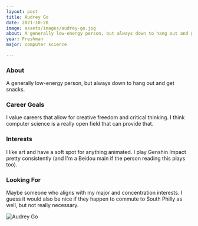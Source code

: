 ```yaml
---
layout: post
title: Audrey Go 
date: 2021-10-20
image: assets/images/audrey-go.jpg
about: A generally low-energy person, but always down to hang out and get snacks.
year: Freshman
major: computer science

---
```


### About

A generally low-energy person, but always down to hang out and get snacks.

### Career Goals

I value careers that allow for creative freedom and critical thinking. I think computer science is a really open field that can provide that.

### Interests

I like art and have a soft spot for anything animated. I play Genshin Impact pretty consistently (and I'm a Beidou main if the person reading this plays too).

### Looking For

Maybe someone who aligns with my major and concentration interests. I guess it would also be nice if they happen to commute to South Philly as well, but not really necessary.

<div class="text-center my-5">
    <img src="https://sase-drexel.github.io/mentorship-2021/assets/images/audrey-go.jpg" alt="Audrey Go" class="rounded post-img" />
</div>
